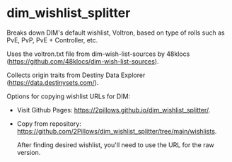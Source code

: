 # dim_wishlist_splitter

Breaks down DIM's default wishlist, Voltron, based on type of rolls such as PvE, PvP, PvE + Controller, etc.

Uses the voltron.txt file from dim-wish-list-sources by 48klocs (https://github.com/48klocs/dim-wish-list-sources).

Collects origin traits from Destiny Data Explorer (https://data.destinysets.com/).

Options for copying wishlist URLs for DIM:

   - Visit Github Pages: https://2pillows.github.io/dim_wishlist_splitter/.
   
   - Copy from repository: https://github.com/2Pillows/dim_wishlist_splitter/tree/main/wishlists.

        After finding desired wishlist, you'll need to use the URL for the raw version.
